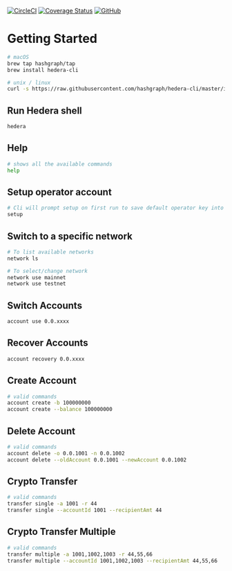 [![CircleCI](https://circleci.com/gh/hashgraph/hedera-cli/tree/master.svg?style=shield)](https://circleci.com/gh/hashgraph/hedera-cli/tree/master) [![Coverage Status](https://coveralls.io/repos/github/hashgraph/hedera-cli/badge.svg?branch=test-coverage-jacoco)](https://coveralls.io/github/hashgraph/hedera-cli?branch=test-coverage-jacoco) [![GitHub](https://img.shields.io/github/license/hashgraph/hedera-mirror-node)](LICENSE)

Getting Started
===

```bash
# macOS
brew tap hashgraph/tap
brew install hedera-cli

# unix / linux
curl -s https://raw.githubusercontent.com/hashgraph/hedera-cli/master/install.sh | bash
```

## Run Hedera shell
```bash
hedera
```
## Help
```bash
# shows all the available commands
help
```
## Setup operator account
```bash
# Cli will prompt setup on first run to save default operator key into ~/.hedera
setup
```

## Switch to a specific network
```bash
# To list available networks
network ls

# To select/change network
network use mainnet
network use testnet
```
## Switch Accounts
```bash
account use 0.0.xxxx
```
## Recover Accounts
```bash
account recovery 0.0.xxxx
```
## Create Account
```bash
# valid commands
account create -b 100000000 
account create --balance 100000000
```
## Delete Account
```bash
# valid commands
account delete -o 0.0.1001 -n 0.0.1002
account delete --oldAccount 0.0.1001 --newAccount 0.0.1002
```
## Crypto Transfer
```bash
# valid commands
transfer single -a 1001 -r 44 
transfer single --accountId 1001 --recipientAmt 44
```
## Crypto Transfer Multiple

```bash
# valid commands
transfer multiple -a 1001,1002,1003 -r 44,55,66 
transfer multiple --accountId 1001,1002,1003 --recipientAmt 44,55,66
```

